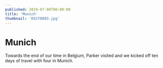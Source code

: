 ```yaml
---
published: 2019-07-06T00:00:00
title: 'Munich'
thumbnail: 'DSCF8803.jpg'
---
```

# Munich

Towards the end of our time in Belgium, Parker visited and we kicked off ten days of travel with four in Munich.
